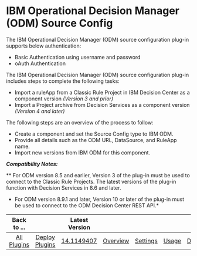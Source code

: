 
IBM Operational Decision Manager (ODM) Source Config
====================================================

The IBM Operational Decision Manager (ODM) source configuration plug-in supports below authentication:

* Basic Authentication using username and password
* oAuth Authentication

The IBM Operational Decision Manager (ODM) source configuration plug-in includes steps to complete the following tasks:

* Import a ruleApp from a Classic Rule Project in IBM Decision Center as a component version *(Version 3 and prior)*
* Import a Project archive from Decision Services as a component version *(Version 4 and later)*

The following steps are an overview of the process to follow:

* Create a component and set the Source Config type to IBM ODM.
* Provide all details such as the ODM URL, DataSource, and RuleApp name.
* Import new versions from IBM ODM for this component.

***Compatibility Notes:***


** For ODM version 8.5 and earlier, Version 3 of the plug-in must be used to connect to the Classic Rule Projects. The latest versions of the plug-in function with Decision Services in 8.6 and later.

* For ODM version 8.9.1 and later, Version 10 or later of the plug-in must be used to connect to the ODM Decision Center REST API.*




|Back to ...||Latest Version|||||
| :---: | :---: | :---: | :---: | :---: | :---: | :---: |
|[All Plugins](../../index.md)|[Deploy Plugins](../README.md)|[14.1149407](https://raw.githubusercontent.com/UrbanCode/IBM-UCD-PLUGINS/main/files/ibm-odm-source-config/ucd-ibm-odm-source-config-14.1149407.zip)|[Overview](overview.md)|[Settings](settings.md)|[Usage](usage.md)|[Downloads](downloads.md)|
